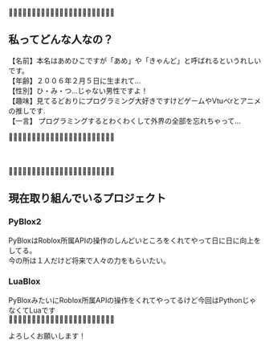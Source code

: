 🌸➖➖➖➖➖➖➖➖➖➖➖➖➖➖➖➖➖➖➖➖➖🌸
## 私ってどんな人なの？

【名前】本名はあめひこですが「あめ」や「きゃんど」と呼ばれるというれしいです。<br>
【年齢】２００６年２月５日に生まれて...<br>
【性別】ひ・み・つ...じゃない男性ですよ！<br>
【趣味】見てるどおりにプログラミング大好きですけどゲームやVtuべrとアニメの推しです.<br>
【一言】 プログラミングするとわくわくして外界の全部を忘れちゃって...<br>

🌸➖➖➖➖➖➖➖➖➖➖➖➖➖➖➖➖➖➖➖➖➖🌸
<br><br>
<br><br>
🎇➖➖➖➖➖➖➖➖➖➖➖➖➖➖➖➖➖➖➖➖➖🎇
## 現在取り組んでいるプロジェクト
### PyBlox2
PyBloxはRoblox所属APIの操作のしんどいところをくれてやって日に日に向上をしてる。<br>今の所は１人だけど将来で人々の力をもらいたい。<br>
### LuaBlox
PyBloxみたいにRoblox所属APIの操作をくれてやってるけど今回はPythonじゃなくてLuaです<br>
🎇➖➖➖➖➖➖➖➖➖➖➖➖➖➖➖➖➖➖➖➖➖🎇

よろしくお願いします！
